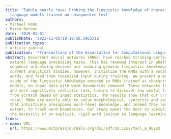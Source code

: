 ```yaml
---
title: 'Tabula nearly rasa: Probing the linguistic knowledge of character-level neural
  language models trained on unsegmented text'
authors:
- Michael Hahn
- Marco Baroni
date: '2019-01-01'
publishDate: '2023-11-01T19:18:58.596531Z'
publication_types:
- article-journal
publication: '*Transactions of the Association for Computational Linguistics*'
abstract: Recurrent neural networks (RNNs) have reached striking performance in many
  natural language processing tasks. This has renewed interest in whether these generic
  sequence processing devices are inducing genuine linguistic knowledge. Nearly all
  current analytical studies, however, initialize the RNNs with a vocabulary of known
  words, and feed them tokenized input during training. We present a multi-lingual
  study of the linguistic knowledge encoded in RNNs trained as character-level language
  models, on input data with word boundaries removed. These networks face a tougher
  and more cognitively realistic task, having to discover any useful linguistic unit
  from scratch based on input statistics. The results show that our \"near tabula
  rasa\" RNNs are mostly able to solve morphological, syntactic and semantic tasks
  that intuitively presuppose word-level knowledge, and indeed they learned, to some
  extent, to track word boundaries. Our study opens the door to speculations about
  the necessity of an explicit, rigid word lexicon in language learning and usage.
links:
- name: URL
  url: https://www.mitpressjournals.org/doi/pdf/10.1162/tacl_a_00283
---
```

